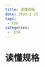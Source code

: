 ```yaml
---
title: 读懂规格
date: 2020-3-25
tags:
 - ES6
categories:
 -  ES6
---
```


# 读懂规格





























































































